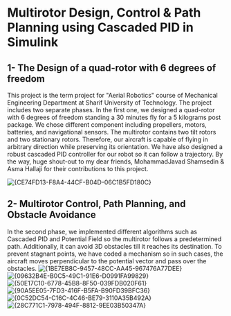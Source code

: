 # Multirotor Design, Control & Path Planning using Cascaded PID in Simulink
## 1- The Design of a quad-rotor with 6 degrees of freedom
This project is the term project for "Aerial Robotics" course of Mechanical Engineering Department at Sharif University of Technology.
The project includes two separate phases. In the first one, we designed a quad-rotor with 6 degrees of freedom standing a 30 minutes fly
for a 5 kilograms post package. 
We chose different component including propellers, motors, batteries, and navigational sensors. The multirotor contains two tilt rotors and two stationary rotors.
Therefore, our aircraft is capable of flying in arbitrary direction while preserving its orientation. 
We have also designed a robust cascaded PID controller for our robot so it can follow a trajectory.
By the way, huge shout-out to my dear friends, MohammadJavad Shamsedin & Asma Hallaji for their contributions to this project.

![{CE74FD13-F8A4-44CF-B04D-06C1B5FD180C}](https://github.com/user-attachments/assets/8603ca5f-b62f-474a-9d93-55a3f20551e5)


## 2- Multirotor Control, Path Planning, and Obstacle Avoidance
In the second phase, we implemented different algorithms such as Cascaded PID and Potential Field so the multirotor
follows a predetermined path. Additionally, it can avoid 3D obstacles till it reaches its destination.
To prevent stagnant points, we have coded a mechanism so in such cases, the aircraft moves perpendicular
to the potential vector and pass over the obstacles.
![{1BE7EB8C-9457-48CC-AA45-967476A77DEE}](https://github.com/user-attachments/assets/b1152eb5-4637-4290-834d-d0cf77367893)
![{09632B4E-B0C5-49C1-91E6-D0991FA99829}](https://github.com/user-attachments/assets/46a492a9-dec0-4b3a-bcf3-020bdee50249)
![{50E17C10-6778-45B8-8F50-039FDB020F61}](https://github.com/user-attachments/assets/1c1b62fa-c0b6-401b-adbf-f4125848662e)
![{90A5EE05-7FD3-416F-B5FA-B90FD39BFC36}](https://github.com/user-attachments/assets/80e31755-982d-4a8e-b8a7-15e7d6e7897c)
![{0C52DC54-C16C-4C46-BE79-3110A35B492A}](https://github.com/user-attachments/assets/4cd07835-3c07-45e5-b96b-b46f699c1510)
![{28C771C1-7978-494F-8812-9EE03B50347A}](https://github.com/user-attachments/assets/5895a567-c2c5-41f1-9123-16b7c932e572)

